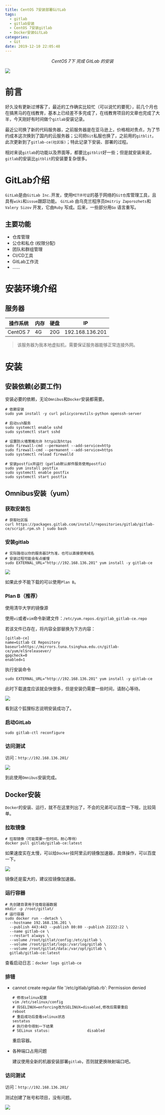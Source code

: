 ```yaml
---
title: CentOS 7安装部署GitLab
tags:
  - gitlab
  - gitlab安装
  - CentOS 7安装gitlab
  - Docker安装GitLab
categories:
  - Git
date: 2019-12-10 22:05:48
---
```


<center><i>CentOS 7下 完成 GitLab 的安装</i></center>

![](https://imxushuai-01.coding.net/p/pic/d/pic/git/raw/master/gitlab.png)

<!-- more -->

# 前言

好久没有更新过博客了，最近的工作确实比较忙（可以说忙的要死），前几个月也在搞黑马的在线教育，基本上已经差不多完成了，在线教育项目的文章也完成了大半，今天刚好有时间做个`gitlab`安装记录。

最近公司换了新的代码服务器，之前服务器是在亚马逊上，价格相对贵点，为了节约成本这次换到了国内的云服务器；公司把`Git`私服也换了，之前用的`gitblit`，此次更新到了`gitlab-ce(社区版)`；特此记录下安装、部署的过程。

相对来说`gitlab`的功能以及界面等，都要比`gitblit`好一些；但是就安装来说，`gitlab`的安装比`gitblit`的安装要复杂很多。

# GitLab介绍

`GitLab`是由`GitLab Inc.`开发，使用`MIT许可证`的基于网络的`Git仓`库管理工具，且具有`wiki`和`issue`跟踪功能。 `GitLab` 由乌克兰程序员`Dmitriy Zaporozhets`和 `Valery Sizov` 开发，它由`Ruby` 写成。后来，一些部分用`Go` 语言重写。

## 主要功能

- 仓库管理
- 公仓和私仓 (权限分配)
- 团队和群组管理
- CI/CD工具
- GitLab工作流
- ......

# 安装环境介绍

## 服务器

| 操作系统 | 内存 | 硬盘 | IP              |
| -------- | ---- | ---- | --------------- |
| CentOS 7 | 4G   | 20G  | 192.168.136.201 |

> 该服务器为我本地虚拟机，需要保证服务器能够正常连接外网。

# 安装

## 安装依赖(必要工作)

安装必要的依赖，无论`Omnibus`和`Docker`安装都需要。

```shell
# 依赖安装
sudo yum install -y curl policycoreutils-python openssh-server

# 启动ssh服务
sudo systemctl enable sshd
sudo systemctl start sshd

# 设置防火墙策略允许 http以及https
sudo firewall-cmd --permanent --add-service=http
sudo firewall-cmd --permanent --add-service=https
sudo systemctl reload firewalld

# 安装postfix并运行（gatlab默认邮件服务使用postfix）
sudo yum install postfix
sudo systemctl enable postfix
sudo systemctl start postfix
```

## Omnibus安装（yum）

### 获取安装包

```shell
# 获取社区版
curl https://packages.gitlab.com/install/repositories/gitlab/gitlab-ce/script.rpm.sh | sudo bash
```

### 安装gitlab

```shell
# 实际路径以你的服务器IP为准，也可以直接使用域名
# 安装过程可能会有点缓慢
sudo EXTERNAL_URL="http://192.168.136.201" yum install -y gitlab-ce
```

![](<https://imxushuai-01.coding.net/p/pic/d/pic/git/raw/master/2000_years_later.jpg>)

如果此步不能下载的可以使用`Plan B`。

### Plan B（推荐）

使用清华大学的镜像源

使用`vi`或者`vim`命令新建文件：`/etc/yum.repos.d/gitlab_gitlab-ce.repo`

若该文件已存在，将内容全部替换为下方内容：

```shell
[gitlab-ce]
name=Gitlab CE Repository
baseurl=https://mirrors.tuna.tsinghua.edu.cn/gitlab-ce/yum/el$releasever/
gpgcheck=0
enabled=1
```

执行安装命令

```shell
sudo EXTERNAL_URL="http://192.168.136.201" yum install -y gitlab-ce
```

此时下载速度应该就会快很多，但是安装仍需要一些时间，请耐心等待。

![](<https://imxushuai-01.coding.net/p/pic/d/pic/git/raw/master/20191210204343.png>)

看到这个狐狸标志说明安装成功了。

### 启动GitLab

```shell
sudo gitlab-ctl reconfigure
```

### 访问测试

访问：` http://192.168.136.201/ `

![](<https://imxushuai-01.coding.net/p/pic/d/pic/git/raw/master/20191210205623.png>)

到此使用`Omnibus`安装完成。

## Docker安装

`Docker`的安装、运行，就不在这里列出了，不会的兄弟可以百度一下哦，比较简单。

### 拉取镜像

```shell
# 拉取镜像（可能需要一些时间，耐心等待）
docker pull gitlab/gitlab-ce:latest
```

如果速度实在太慢，可以给`Docker`挂阿里云的镜像加速器，具体操作，可以百度一下。

![](<https://imxushuai-01.coding.net/p/pic/d/pic/git/raw/master/20191210211435.png>)

镜像还是蛮大的，建议挂镜像加速器。

### 运行容器

```shell
# 先创建目录用于挂载容器数据
mkdir -p /root/gitlat/
# 运行容器
sudo docker run --detach \
  --hostname 192.168.136.201 \
  --publish 443:443 --publish 80:80 --publish 22222:22 \
  --name gitlab-ce \
  --restart always \
  --volume /root/gitlat/config:/etc/gitlab \
  --volume /root/gitlat/logs:/var/log/gitlab \
  --volume /root/gitlat/data:/var/opt/gitlab \
  gitlab/gitlab-ce:latest
```

查看启动日志：` docker logs gitlab-ce `

### 排错

- cannot create regular file '/etc/gitlab/gitlab.rb': Permission denied

  ```shell
  # 修改selinux配置
  vim /etc/selinux/config
  # 将SELINUX=enforcing改为SELINUX=disabled,修改后需要重启
  reboot
  # 重启成功后查看selinux状态
  sestatus
  # 执行命令得到一下结果
  # SELinux status:                 disabled
  ```

  重启容器。

- 各种端口占用问题

  建议使用全新的机器安装部署`gitlab`，否则就更换映射端口吧。

### 访问测试

访问：` http://192.168.136.201/ `

测试创建了账号和项目，没有问题。

![](<https://imxushuai-01.coding.net/p/pic/d/pic/git/raw/master/20191210215341.png>)

